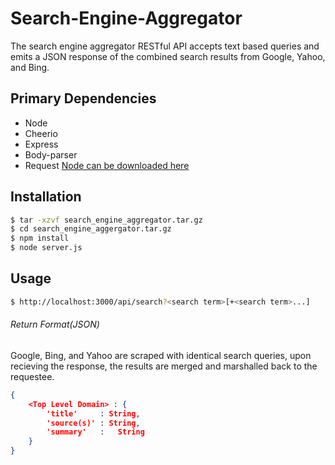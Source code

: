 # Search-Engine-Aggregator
The search engine aggregator RESTful API accepts text based queries and emits a JSON response of the combined search results from Google, Yahoo, and Bing.
## Primary Dependencies 
* Node 
* Cheerio
* Express
* Body-parser
* Request
[Node can be downloaded here](https://nodejs.org/en/)
## Installation 
```bash
$ tar -xzvf search_engine_aggregator.tar.gz
$ cd search_engine_aggergator.tar.gz
$ npm install
$ node server.js
```
## Usage
```bash
$ http://localhost:3000/api/search?<search term>[+<search term>...]
```
###### Return Format(JSON)
Google, Bing, and Yahoo are scraped with identical search queries, upon recieving the response, the results are merged and marshalled back to the requestee.
```JSON
{
	<Top Level Domain> : {
		'title'     : String,
		'source(s)' : String,
		'summary'   :	String
	}
}
```
